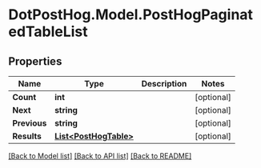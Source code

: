 # DotPostHog.Model.PostHogPaginatedTableList

## Properties

Name | Type | Description | Notes
------------ | ------------- | ------------- | -------------
**Count** | **int** |  | [optional] 
**Next** | **string** |  | [optional] 
**Previous** | **string** |  | [optional] 
**Results** | [**List&lt;PostHogTable&gt;**](PostHogTable.md) |  | [optional] 

[[Back to Model list]](../README.md#documentation-for-models) [[Back to API list]](../README.md#documentation-for-api-endpoints) [[Back to README]](../README.md)

